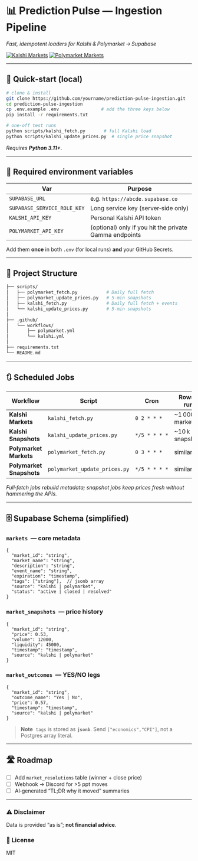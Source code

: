 # 📊 Prediction Pulse — Ingestion Pipeline

*Fast, idempotent loaders for Kalshi & Polymarket → Supabase*

[![Kalshi Markets](https://github.com/yourname/prediction-pulse-ingestion/actions/workflows/kalshi.yml/badge.svg)](https://github.com/yourname/prediction-pulse-ingestion/actions/workflows/kalshi.yml)
[![Polymarket Markets](https://github.com/yourname/prediction-pulse-ingestion/actions/workflows/polymarket.yml/badge.svg)](https://github.com/yourname/prediction-pulse-ingestion/actions/workflows/polymarket.yml)

---

## 🚀 Quick‑start (local)

```bash
# clone & install
git clone https://github.com/yourname/prediction‑pulse‑ingestion.git
cd prediction‑pulse‑ingestion
cp .env.example .env                # add the three keys below
pip install -r requirements.txt

# one‑off test runs
python scripts/kalshi_fetch.py       # full Kalshi load
python scripts/kalshi_update_prices.py  # single price snapshot
```

*Requires **Python 3.11+***.

---

## 🔑 Required environment variables

| Var                         | Purpose                                                |
| --------------------------- | ------------------------------------------------------ |
| `SUPABASE_URL`              | e.g. `https://abcde.supabase.co`                       |
| `SUPABASE_SERVICE_ROLE_KEY` | Long service key (server‑side only)                    |
| `KALSHI_API_KEY`            | Personal Kalshi API token                              |
| `POLYMARKET_API_KEY`        | (optional) only if you hit the private Gamma endpoints |

Add them **once** in both `.env` (for local runs) **and** your GitHub Secrets.

---

## 📁 Project Structure

```bash
├── scripts/
│   ├── polymarket_fetch.py           # Daily full fetch
│   ├── polymarket_update_prices.py   # 5‑min snapshots
│   ├── kalshi_fetch.py               # Daily full fetch + events
│   └── kalshi_update_prices.py       # 5‑min snapshots
│
├── .github/
│   └── workflows/
│       ├── polymarket.yml
│       └── kalshi.yml
│
├── requirements.txt
└── README.md
```

---

## 🔃 Scheduled Jobs

| Workflow                 | Script                        | Cron          | Rows / run       |
| ------------------------ | ----------------------------- | ------------- | ---------------- |
| **Kalshi Markets**       | `kalshi_fetch.py`             | `0 2 * * *`   | \~1 000 markets  |
| **Kalshi Snapshots**     | `kalshi_update_prices.py`     | `*/5 * * * *` | \~10 k snapshots |
| **Polymarket Markets**   | `polymarket_fetch.py`         | `0 3 * * *`   | similar          |
| **Polymarket Snapshots** | `polymarket_update_prices.py` | `*/5 * * * *` | similar          |

*Full‑fetch jobs rebuild metadata; snapshot jobs keep prices fresh without hammering the APIs.*

---

## 🗄 Supabase Schema (simplified)

### `markets`  — core metadata

```jsonc
{
  "market_id": "string",
  "market_name": "string",
  "description": "string",
  "event_name": "string",
  "expiration": "timestamp",
  "tags": ["string"],  // jsonb array
  "source": "kalshi | polymarket",
  "status": "active | closed | resolved"
}
```

### `market_snapshots`  — price history

```jsonc
{
  "market_id": "string",
  "price": 0.53,
  "volume": 12000,
  "liquidity": 45000,
  "timestamp": "timestamp",
  "source": "kalshi | polymarket"
}
```

### `market_outcomes`  — YES/NO legs

```jsonc
{
  "market_id": "string",
  "outcome_name": "Yes | No",
  "price": 0.57,
  "timestamp": "timestamp",
  "source": "kalshi | polymarket"
}
```

> **Note**  `tags` is stored as **`jsonb`**. Send `["economics","CPI"]`, not a Postgres array literal.

---

## 🛣 Roadmap

* [ ] Add `market_resolutions` table (winner + close price)
* [ ] Webhook → Discord for >5 ppt moves
* [ ] AI‑generated “TL;DR why it moved” summaries

---

### ⚠️ Disclaimer

Data is provided “as is”; **not financial advice**.

### 📝 License

MIT
